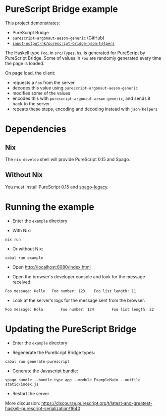 # PureScript Bridge example

This project demonstrates:
- PureScript Bridge
- [`purescript-argonaut-aeson-generic`](https://pursuit.purescript.org/packages/purescript-argonaut-aeson-generic) ([GitHub](https://github.com/coot/purescript-argonaut-aeson-generic))
- [`input-output-hk/purescript-bridge-json-helpers`](https://github.com/input-output-hk/purescript-bridge-json-helpers.git)

The Haskell type `Foo`, in `src/Types.hs`, is generated for PureScript by PureScript Bridge. Some of values in `Foo` are randomly generated every time the page is loaded.

On page load, the client:
- requests a `Foo` from the server
- decodes this value using `purescript-argonaut-aeson-generic`
- modifies some of the values
- encodes this with `purescript-argonaut-aeson-generic`, and sends it back to the server
- repeats these steps, encoding and decoding instead with `json-helpers`

# Dependencies
## Nix
The `nix develop` shell will provide PureScript 0.15 and Spago.
## Without Nix
You must install PureScript 0.15 and [spago-legacy](https://github.com/purescript/spago-legacy).

# Running the example
- Enter the `example` directory

- With Nix:
```
nix run
```

- Or without Nix:
```
cabal run example
```

- Open [http://localhost:8080/index.html](http://localhost:8080/index.html)

- Open the browser's developer console and look for the message received:
```
Foo message: Hello	 Foo number: 123    Foo list length: 11
```

- Look at the server's logs for the message sent from the browser:

```
Foo message: Hola        Foo number: 124        Foo list length: 22
```

# Updating the PureScript Bridge
- Enter the `example` directory

- Regenerate the PureScript Bridge types:
```
cabal run generate-purescript
```

- Generate the Javascript bundle:
```
spago bundle --bundle-type app --module ExampleMain --outfile static/index.js
```

- Restart the server


More discussion: https://discourse.purescript.org/t/latest-and-greatest-haskell-purescript-serialization/1640
